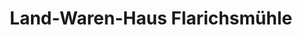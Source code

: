 ---
title: "Land-Waren-Haus Flarichsmühle"
url: /werther/land-waren-haus-flarichsmuehle/
shop: Hofladen
---